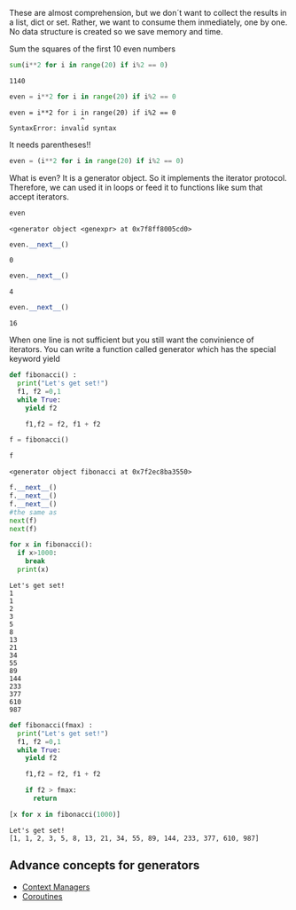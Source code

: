 These are almost comprehension, but we don´t want to collect the results in a list, dict or set. Rather, we want to consume them inmediately, one by one. No data structure is created so we save memory and time.

Sum the squares of the first 10 even numbers
``` py
sum(i**2 for i in range(20) if i%2 == 0)
```

```
1140
```

``` py
even = i**2 for i in range(20) if i%2 == 0
```

```
even = i**2 for i in range(20) if i%2 == 0
                  ^
SyntaxError: invalid syntax
```
It needs parentheses!!

``` py
even = (i**2 for i in range(20) if i%2 == 0)
```
What is even? It is a generator object. So it implements the iterator protocol. Therefore, we can used it in loops or feed it to functions like sum that accept iterators.

``` py
even
```

```
<generator object <genexpr> at 0x7f8ff8005cd0>
```

``` py
even.__next__()
```

```
0
```

``` py
even.__next__()
```

```
4
```

``` py
even.__next__()
```

```
16
```
When one line is not sufficient but you still want the convinience of iterators. You can write a function called generator which has the special keyword yield

``` py
def fibonacci() :
  print("Let's get set!")
  f1, f2 =0,1
  while True:
    yield f2

    f1,f2 = f2, f1 + f2

f = fibonacci()

f
```

```
<generator object fibonacci at 0x7f2ec8ba3550>
```

``` py
f.__next__()
f.__next__()
f.__next__()
#the same as
next(f)
next(f)
```

``` py
for x in fibonacci():
  if x>1000:
    break
  print(x)
```

``` 
Let's get set!
1
1
2
3
5
8
13
21
34
55
89
144
233
377
610
987
```

``` py
def fibonacci(fmax) :
  print("Let's get set!")
  f1, f2 =0,1
  while True:
    yield f2

    f1,f2 = f2, f1 + f2

    if f2 > fmax:
      return

[x for x in fibonacci(1000)]
```

```
Let's get set!
[1, 1, 2, 3, 5, 8, 13, 21, 34, 55, 89, 144, 233, 377, 610, 987]
```

## Advance concepts for generators

* [Context Managers](../Func/pyCtxtMgr.md)
* [Coroutines](https://www.geeksforgeeks.org/coroutine-in-python/)
